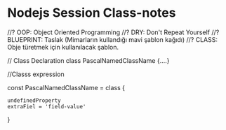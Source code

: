 # Nodejs Session Class-notes
//? OOP: Object Oriented Programming
//? DRY: Don't Repeat Yourself
//? BLUEPRINT: Taslak (Mimarların kullandığı mavi şablon kağıdı)
//? CLASS: Obje türetmek için kullanılacak şablon.

// Class Declaration
class PascalNamedClassName {....}

//Classs expression

const PascalNamedClassName = class {

    undefinedProperty
    extraFiel = 'field-value'
}